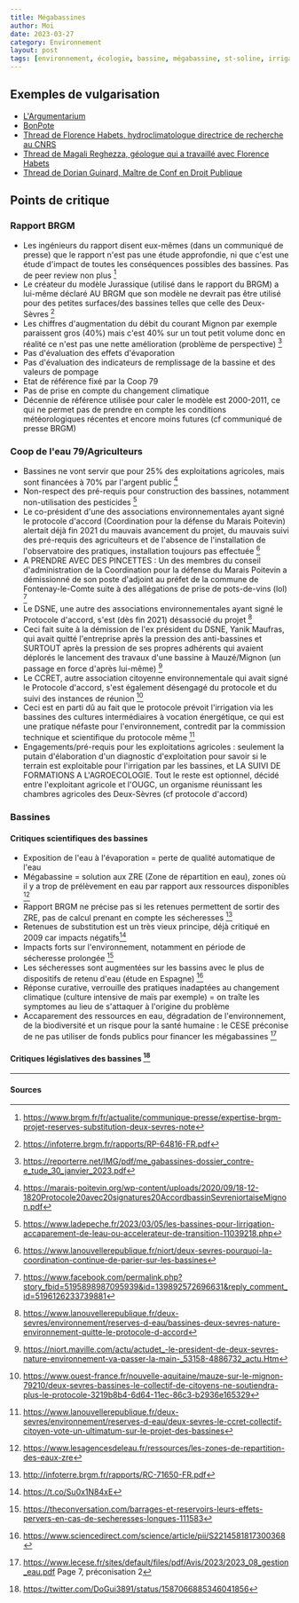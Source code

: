 ```yaml
---
title: Mégabassines
author: Moi
date: 2023-03-27
category: Environnement
layout: post
tags: [environnement, écologie, bassine, mégabassine, st-soline, irrigation, eau]
---
```


## Exemples de vulgarisation

- [L'Argumentarium](https://www.youtube.com/watch?v=2r_iBGdjpjU)
- [BonPote](https://bonpote.com/les-mega-bassines-sont-elles-des-solutions-viables-face-aux-secheresses/#Conclusion)
- [Thread de Florence Habets, hydroclimatologue directrice de recherche au CNRS](https://twitter.com/florencehabets/status/1587031745093828610?)
- [Thread de Magali Reghezza, géologue qui a travaillé avec Florence Habets](https://twitter.com/MagaliReghezza/status/1562727903846363138)
- [Thread de Dorian Guinard, Maître de Conf en Droit Publique](https://twitter.com/DoGui3891/status/1587066885346041856)

## Points de critique

### Rapport BRGM

- Les ingénieurs du rapport disent eux-mêmes (dans un communiqué de presse) que le rapport n'est pas une étude approfondie, ni que c'est une étude d'impact de toutes les conséquences possibles des bassines. Pas de peer review non plus [^communiquedepresseBRGM]
- Le créateur du modèle Jurassique (utilisé dans le rapport du BRGM) a lui-même déclaré AU BRGM que son modèle ne devrait pas être utilisé pour des petites surfaces/des bassines telles que celle des Deux-Sèvres [^modeleJurassique]
- Les chiffres d'augmentation du débit du courant Mignon par exemple paraissent gros (40%) mais c'est 40% sur un tout petit volume donc en réalité ce n'est pas une nette amélioration (problème de perspective) [^contreetude]
- Pas d'évaluation des effets d'évaporation
- Pas d'évaluation des indicateurs de remplissage de la bassine et des valeurs de pompage
- Etat de référence fixé par la Coop 79
- Pas de prise en compte du changement climatique
- Décennie de référence utilisée pour caler le modèle est 2000-2011, ce qui ne permet pas de prendre en compte les conditions météorologiques récentes et encore moins futures (cf communiqué de presse BRGM)

### Coop de l'eau 79/Agriculteurs

- Bassines ne vont servir que pour 25% des exploitations agricoles, mais sont financées à 70% par l'argent public [^25pourcent]
- Non-respect des pré-requis pour construction des bassines, notamment non-utilisation des pesticides [^prerequis]
- Le co-président d'une des associations environnementales ayant signé le protocole d'accord (Coordination pour la défense du Marais Poitevin) alertait déjà fin 2021 du mauvais avancement du projet, du mauvais suivi des pré-requis des agriculteurs et de l'absence de l'installation de l'observatoire des pratiques, installation toujours pas effectuée [^avou]
- A PRENDRE AVEC DES PINCETTES : Un des membres du conseil d'administration de la Coordination pour la défense du Marais Poitevin a démissionné de son poste d'adjoint au préfet de la commune de Fontenay-le-Comte suite à des allégations de prise de pots-de-vins (lol) [^jean-pierre]
- Le DSNE, une autre des associations environnementales ayant signé le Protocole d'accord, s'est (dès fin 2021) désassocié du projet [^absenceDSNE]
- Ceci fait suite à la démission de l'ex président du DSNE, Yanik Maufras, qui avait quitté l'entreprise après la pression des anti-bassines et SURTOUT après la pression de ses propres adhérents qui avaient déplorés le lancement des travaux d'une bassine à Mauzé/Mignon  (un passage en force d'après lui-même) [^demissionDSNE]
- Le CCRET, autre association citoyenne environnementale qui avait signé le Protocole d'accord, s'est également désengagé du protocole et du suivi des instances de réunion [^désengagementCCRET]
- Ceci est en parti dû au fait que le protocole prévoit l'irrigation via les bassines des cultures intermédiaires à vocation énergétique, ce qui est une pratique néfaste pour l'environnement, contredit par la commission technique et scientifique du protocole même [^irrigationCIVE]
- Engagements/pré-requis pour les exploitations agricoles : seulement la putain d'élaboration d'un diagnostic d'exploitation pour savoir si le terrain est exploitable pour l'irrigation par les bassines, et LA SUIVI DE FORMATIONS A L'AGROECOLOGIE. Tout le reste est optionnel, décidé entre l'exploitant agricole et l'OUGC, un organisme réunissant les chambres agricoles des Deux-Sèvres (cf protocole d'accord)


### Bassines

#### Critiques scientifiques des bassines

- Exposition de l'eau à l'évaporation = perte de qualité automatique de l'eau
- Mégabassine = solution aux ZRE (Zone de répartition en eau), zones où il y a trop de prélèvement en eau par rapport aux ressources disponibles [^ZRE]
- Rapport BRGM ne précise pas si les retenues permettent de sortir des ZRE, pas de calcul prenant en compte les sécheresses [^rapportBRGM]
- Retenues de substitution est un très vieux principe, déjà critiqué en 2009 car impacts négatifs[^critiquesubstitution]
- Impacts forts sur l'environnement, notamment en période de sécheresse prolongée [^impactdessecheresses]
- Les sécheresses sont augmentées sur les bassins avec le plus de dispositifs de retenu d'eau (étude en Espagne) [^impactsursecheresse]
- Réponse curative, verrouille des pratiques inadaptées au changement climatique (culture intensive de maïs par exemple) = on traîte les symptomes au lieu de s'attaquer à l'origine du problème
- Accaparement des ressources en eau, dégradation de l'environnement, de la biodiversité et un risque pour la santé humaine : le CESE préconise de ne pas utiliser de fonds publics pour financer les mégabassines [^aviscese]

#### Critiques législatives des bassines [^legislation]

---

#### Sources

[^communiquedepresseBRGM]: <https://www.brgm.fr/fr/actualite/communique-presse/expertise-brgm-projet-reserves-substitution-deux-sevres-note>
[^modeleJurassique]: <https://infoterre.brgm.fr/rapports/RP-64816-FR.pdf>
[^contreetude]: <https://reporterre.net/IMG/pdf/me_gabassines-dossier_contre-e_tude_30_janvier_2023.pdf>
[^25pourcent]: <https://marais-poitevin.org/wp-content/uploads/2020/09/18-12-1820Protocole20avec20signatures20AccordbassinSevreniortaiseMignon.pdf>
[^prerequis]: <https://www.ladepeche.fr/2023/03/05/les-bassines-pour-lirrigation-accaparement-de-leau-ou-accelerateur-de-transition-11039218.php>
[^avou]: <https://www.lanouvellerepublique.fr/niort/deux-sevres-pourquoi-la-coordination-continue-de-parier-sur-les-bassines>
[^absenceDSNE]: <https://www.lanouvellerepublique.fr/deux-sevres/environnement/reserves-d-eau/bassines-deux-sevres-nature-environnement-quitte-le-protocole-d-accord>
[^demissionDSNE]: <https://niort.maville.com/actu/actudet_-le-president-de-deux-sevres-nature-environnement-va-passer-la-main-_53158-4886732_actu.Htm>
[^désengagementCCRET]: <https://www.ouest-france.fr/nouvelle-aquitaine/mauze-sur-le-mignon-79210/deux-sevres-bassines-le-collectif-de-citoyens-ne-soutiendra-plus-le-protocole-3219b8b4-6d64-11ec-86c3-b2936e165329>
[^irrigationCIVE]: <https://www.lanouvellerepublique.fr/deux-sevres/environnement/reserves-d-eau/deux-sevres-le-ccret-collectif-citoyen-vote-un-ultimatum-sur-le-projet-des-bassines>
[^jean-pierre]: <https://www.facebook.com/permalink.php?story_fbid=5195898987095939&id=139892572696631&reply_comment_id=5196126233739881>
[^ZRE]: <https://www.lesagencesdeleau.fr/ressources/les-zones-de-repartition-des-eaux-zre>
[^rapportBRGM]: <http://infoterre.brgm.fr/rapports/RC-71650-FR.pdf>
[^critiquesubstitution]: <https://t.co/Su0x1N84xE>
[^impactdessecheresses]: <https://theconversation.com/barrages-et-reservoirs-leurs-effets-pervers-en-cas-de-secheresses-longues-111583>
[^impactsursecheresse]: <https://www.sciencedirect.com/science/article/pii/S2214581817300368>
[^legislation]: <https://twitter.com/DoGui3891/status/1587066885346041856>
[^aviscese]: <https://www.lecese.fr/sites/default/files/pdf/Avis/2023/2023_08_gestion_eau.pdf> Page 7, préconisation 2